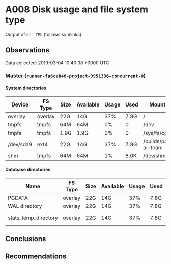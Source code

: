 # A008 Disk usage and file system type
Output of `df -TPh` (follows symlinks)

## Observations ##
Data collected: 2019-03-04 10:40:38 +0000 UTC  

    
### Master (`runner-fa6cab46-project-9951336-concurrent-0`) ###

#### System directories ####
Device | FS Type | Size | Available | Usage | Used | Mount Point 
-------|---------|------|-----------|-----|------|-------------
overlay|overlay|22G|14G|37%|7.8G|/
tmpfs|tmpfs|64M|64M|0%|0|/dev
tmpfs|tmpfs|1.9G|1.9G|0%|0|/sys/fs/cgroup
/dev/sda9|ext4|22G|14G|37%|7.8G|/builds/postgres-ai-team
shm|tmpfs|64M|64M|1%|8.0K|/dev/shm


#### Database directories ####
Name | FS Type | Size | Available | Usage | Used | Mount Point | Path | Device
-----|---------|------|-----------|-----|------|-------------|------|-------
PGDATA|overlay|22G|14G|37%|7.8G|/|/var/lib/postgresql/11/main|overlay
WAL directory|overlay|22G|14G|37%|7.8G|/|/var/lib/postgresql/11/main/pg_wal|overlay
stats_temp_directory|overlay|22G|14G|37%|7.8G|/|/var/run/postgresql/11-main.pg_stat_tmp|overlay


    




## Conclusions ##

## Recommendations ##
